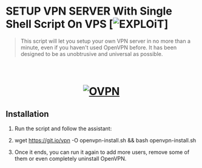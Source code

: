 #  SETUP VPN SERVER With Single Shell Script On VPS [![EXPLOiT](https://cdn.rawgit.com/sindresorhus/awesome/d7305f38d29fed78fa85652e3a63e154dd8e8829/media/badge.svg)]
> This script will let you setup your own VPN server in no more than a minute, even if you haven't used OpenVPN before. It has been designed to be as unobtrusive and universal as possible.

<h1 align="center"> <br><a href="#"><img src="https://openvpn.net/wp-content/uploads/2018/06/about_text_logo.png" alt="OVPN"></a></h1>

## Installation
1) Run the script and follow the assistant:

2) wget https://git.io/vpn -O openvpn-install.sh && bash openvpn-install.sh

3) Once it ends, you can run it again to add more users, remove some of them or even completely uninstall OpenVPN.
